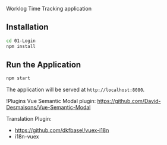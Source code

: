 Worklog Time Tracking application

## Installation

```bash
cd 01-Login
npm install
```

## Run the Application

```bash
npm start
```

The application will be served at `http://localhost:8080`.

!Plugins
Vue Semantic Modal plugin:
https://github.com/David-Desmaisons/Vue-Semantic-Modal

Translation Plugin:
- https://github.com/dkfbasel/vuex-i18n
- i18n-vuex


